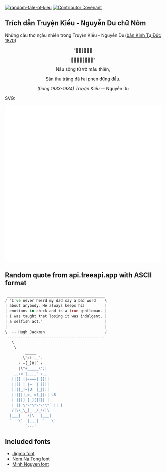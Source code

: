 [![random-tale-of-kieu](https://github.com/huuquyet/random-tale-of-kieu/actions/workflows/random-tale-of-kieu.yml/badge.svg)](https://github.com/huuquyet/random-tale-of-kieu/actions/workflows/random-tale-of-kieu.yml)
[![Contributor Covenant](https://img.shields.io/badge/Contributor%20Covenant-2.1-4baaaa.svg)](.github/CODE_OF_CONDUCT.md "Contributor Covenant 2.1")

## Trích dẫn Truyện Kiều - Nguyễn Du chữ Nôm

Những câu thơ ngẫu nhiên trong Truyện Kiều - Nguyễn Du ([bản Kinh Tự Đức 1870](https://vi.wikisource.org/wiki/Truy%E1%BB%87n_Ki%E1%BB%81u_(b%E1%BA%A3n_Kinh_T%E1%BB%B1_%C4%90%E1%BB%A9c_1870)))

<div align="center">
<!-- START_KIEU -->
      <p class="nom">“𣘽𣙩自跙牟禪</p>
      <p class="nom">𡑝秋𦝄㐌𠄩畨𨅸頭”</p>
      <p class="quocngu">Nâu sồng từ trở mầu thiền,</p>
      <p class="quocngu">Sân thu trăng đã hai phen đứng đầu.</p>
      <p class="author"><i>(Dòng 1933-1934) Truyện Kiều</i> -- Nguyễn Du</p>
<!-- END_KIEU -->
</div>

SVG:

<div align="center">
  <img src="./assets/random-kieu.svg" alt="The Tale of Kieu - Nguyen Du">
</div>

## Random quote from api.freeapi.app with ASCII format

<!-- START_QUOTE -->
```rust
 ____________________________________________
/ “I've never heard my dad say a bad word    \
| about anybody. He always keeps his         |
| emotions in check and is a true gentleman. |
| I was taught that losing it was indulgent, |
| a selfish act.”                            |
|                                            |
\  -- Hugh Jackman                           /
 --------------------------------------------
   \
    \
         _____
       .\'/L|__`.
      / =[_]O|` \
      |\"+_____\":|
    __:='|____`-:__
   ||[] ||====| []||
   ||[] | |=| | []||
   |:||_|=|U| |_||:|
   |:|||]_=_ =[_||:| LS
   | |||] [_][]C|| |
   | ||-\'\"\"\"\"\"`-|| |
   /|\\_\_|_|_/_//|\
  |___|   /|\   |___|
  `---\'  |___|  `---\'
         `---'
```
<!-- END_QUOTE -->

## Included fonts

- [Jigmo font](https://github.com/kamichikoichi/jigmo)
- [Nom Na Tong font](https://github.com/nomfoundation/font)
- [Minh Nguyen font](https://github.com/TKYKmori/Minh-Nguyen)
